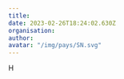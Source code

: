 ```yaml
---
title: 
date: 2023-02-26T18:24:02.630Z
organisation: 
author: 
avatar: "/img/pays/SN.svg"
---
```


H